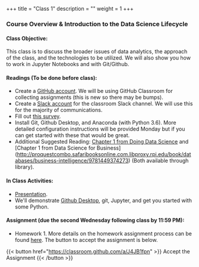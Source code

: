 +++
title = "Class 1"
description = ""
weight = 1
+++

### Course Overview & Introduction to the Data Science Lifecycle

#### Class Objective:
This class is to discuss the broader issues of data analytics, the approach of the class, and the technologies to be utilized.  We will also show you how to work in Jupyter Notebooks and with Git/Github.

#### Readings (To be done before class):
- Create a [GitHub account](https://github.com). We will be using GitHub Classroom for collecting assignments (this is new so there may be bumps).
- Create a [Slack account](https://join.slack.com/t/tf-f17/shared_invite/MjMwNzcwMTg1MzE5LTE1MDMzNTE2NzMtZWVhOGYxNWFmYQ) for the classroom Slack channel. We will use this for the majority of communications.
- Fill out [this survey](https://jasonkuruzovich.typeform.com/to/O8ZFWj).
- Install Git, Github Desktop, and Anaconda (with Python 3.6). More detailed configuration instructions will be provided Monday but if you can get started with these that would be great.
- Additional Suggested Reading: [Chapter 1 from Doing Data Science](http://proquestcombo.safaribooksonline.com.libproxy.rpi.edu/book/databases/9781449363871) and [Chapter 1 from Data Science for Business] (http://proquestcombo.safaribooksonline.com.libproxy.rpi.edu/book/databases/business-intelligence/9781449374273) (Both available through library).

#### In Class Activities:
- [Presentation](https://www.dropbox.com/s/tqqhi0bglzggdl8/01-introduction.pptx?dl=0).
- We'll demonstrate [Github Desktop](https://desktop.github.com), git, Jupyter, and get you started with some Python.


#### Assignment (due the second Wednesday following class by 11:59 PM):
- Homework 1. More details on the homework assignment process can be found [here](/mgmt6560/assignments/). The button to accept the assignment is below.

{{< button href="https://classroom.github.com/a/J4JB1fpn" >}} Accept the Assignment {{< /button >}}
